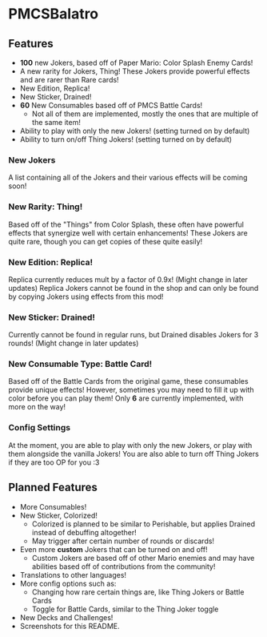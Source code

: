# PMCSBalatro

## Features
- **100** new Jokers, based off of Paper Mario: Color Splash Enemy Cards!
- A new rarity for Jokers, Thing! These Jokers provide powerful effects and are rarer than Rare cards!
- New Edition, Replica!
- New Sticker, Drained!
- **60** New Consumables based off of PMCS Battle Cards!
  - Not all of them are implemented, mostly the ones that are multiple of the same item!
- Ability to play with only the new Jokers! (setting turned on by default)
- Ability to turn on/off Thing Jokers! (setting turned on by default)

### New Jokers
A list containing all of the Jokers and their various effects will be coming soon!

### New Rarity: Thing!
Based off of the "Things" from Color Splash, these often have powerful effects that synergize well with certain enhancements!
These Jokers are quite rare, though you can get copies of these quite easily!

### New Edition: Replica!
Replica currently reduces mult by a factor of 0.9x! (Might change in later updates) 
Replica Jokers cannot be found in the shop and can only be found by copying Jokers using effects from this mod!

### New Sticker: Drained!
Currently cannot be found in regular runs, but Drained disables Jokers for 3 rounds! (Might change in later updates)

### New Consumable Type: Battle Card!
Based off of the Battle Cards from the original game, these consumables provide unique effects! However, sometimes
you may need to fill it up with color before you can play them! Only **6** are currently implemented, with more on
the way!

### Config Settings
At the moment, you are able to play with only the new Jokers, or play with them alongside the vanilla Jokers!
You are also able to turn off Thing Jokers if they are too OP for you :3

## Planned Features
- More Consumables!
- New Sticker, Colorized!
  - Colorized is planned to be similar to Perishable, but applies Drained instead of debuffing altogether!
  - May trigger after certain number of rounds or discards! 
- Even more **custom** Jokers that can be turned on and off!
  - Custom Jokers are based off of other Mario enemies and may have abilities based off of contributions from the community!
- Translations to other languages!
- More config options such as:
  - Changing how rare certain things are, like Thing Jokers or Battle Cards
  - Toggle for Battle Cards, similar to the Thing Joker toggle
- New Decks and Challenges!
- Screenshots for this README.
